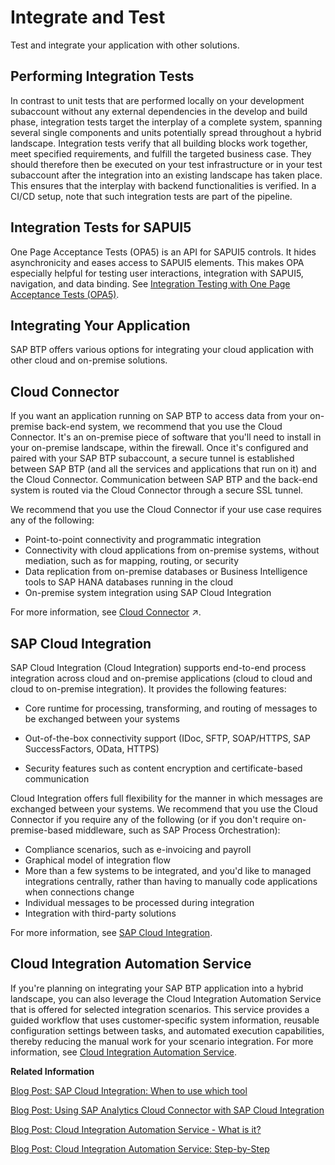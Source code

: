 <!-- loio84ddc25bf6024506b9c56fbbe4438169 -->

# Integrate and Test

Test and integrate your application with other solutions.

 

 <a name="loio998fbbb1a53c4fbb888e9b14892b3c0c"/>

<!-- loio998fbbb1a53c4fbb888e9b14892b3c0c -->

## Performing Integration Tests

In contrast to unit tests that are performed locally on your development subaccount without any external dependencies in the develop and build phase, integration tests target the interplay of a complete system, spanning several single components and units potentially spread throughout a hybrid landscape. Integration tests verify that all building blocks work together, meet specified requirements, and fulfill the targeted business case. They should therefore then be executed on your test infrastructure or in your test subaccount after the integration into an existing landscape has taken place. This ensures that the interplay with backend functionalities is verified. In a CI/CD setup, note that such integration tests are part of the pipeline.



<a name="loio998fbbb1a53c4fbb888e9b14892b3c0c__section_cfw_qtc_wgb"/>

## Integration Tests for SAPUI5

One Page Acceptance Tests \(OPA5\) is an API for SAPUI5 controls. It hides asynchronicity and eases access to SAPUI5 elements. This makes OPA especially helpful for testing user interactions, integration with SAPUI5, navigation, and data binding. See [Integration Testing with One Page Acceptance Tests \(OPA5\)](https://help.sap.com/doc/saphelp_uiaddon20/2.05/en-US/7c/dee404cac441888539ed7bfe076e57/frameset.htm).

 <a name="loiof0cc091b8e154132a84b449bd19adb0b"/>

<!-- loiof0cc091b8e154132a84b449bd19adb0b -->

## Integrating Your Application

SAP BTP offers various options for integrating your cloud application with other cloud and on-premise solutions.



<a name="loiof0cc091b8e154132a84b449bd19adb0b__section_i4b_fd3_r2b"/>

## Cloud Connector

If you want an application running on SAP BTP to access data from your on-premise back-end system, we recommend that you use the Cloud Connector. It's an on-premise piece of software that you'll need to install in your on-premise landscape, within the firewall. Once it's configured and paired with your SAP BTP subaccount, a secure tunnel is established between SAP BTP \(and all the services and applications that run on it\) and the Cloud Connector. Communication between SAP BTP and the back-end system is routed via the Cloud Connector through a secure SSL tunnel.

We recommend that you use the Cloud Connector if your use case requires any of the following:

-   Point-to-point connectivity and programmatic integration
-   Connectivity with cloud applications from on-premise systems, without mediation, such as for mapping, routing, or security
-   Data replication from on-premise databases or Business Intelligence tools to SAP HANA databases running in the cloud
-   On-premise system integration using SAP Cloud Integration

For more information, see [Cloud Connector](https://help.sap.com/viewer/cca91383641e40ffbe03bdc78f00f681/Cloud/en-US/e6c7616abb5710148cfcf3e75d96d596.html "Learn more about the Cloud Connector: features, scenarios and setup.") :arrow_upper_right:.



<a name="loiof0cc091b8e154132a84b449bd19adb0b__section_yy5_4h3_r2b"/>

## SAP Cloud Integration

SAP Cloud Integration \(Cloud Integration\) supports end-to-end process integration across cloud and on-premise applications \(cloud to cloud and cloud to on-premise integration\). It provides the following features:

-   Core runtime for processing, transforming, and routing of messages to be exchanged between your systems

-   Out-of-the-box connectivity support \(IDoc, SFTP, SOAP/HTTPS, SAP SuccessFactors, OData, HTTPS\)
-   Security features such as content encryption and certificate-based communication

Cloud Integration offers full flexibility for the manner in which messages are exchanged between your systems. We recommend that you use the Cloud Connector if you require any of the following \(or if you don't require on-premise-based middleware, such as SAP Process Orchestration\):

-   Compliance scenarios, such as e-invoicing and payroll
-   Graphical model of integration flow
-   More than a few systems to be integrated, and you'd like to managed integrations centrally, rather than having to manually code applications when connections change
-   Individual messages to be processed during integration
-   Integration with third-party solutions

For more information, see [SAP Cloud Integration](https://help.sap.com/viewer/product/CLOUD_INTEGRATION/Cloud/en-US).



<a name="loiof0cc091b8e154132a84b449bd19adb0b__section_c1v_rc3_r2b"/>

## Cloud Integration Automation Service

If you're planning on integrating your SAP BTP application into a hybrid landscape, you can also leverage the Cloud Integration Automation Service that is offered for selected integration scenarios. This service provides a guided workflow that uses customer-specific system information, reusable configuration settings between tasks, and automated execution capabilities, thereby reducing the manual work for your scenario integration. For more information, see [Cloud Integration Automation Service](https://help.sap.com/viewer/p/Cloud%20Integration%20Automation%20Service).

**Related Information**  


[Blog Post: SAP Cloud Integration: When to use which tool](https://blogs.sap.com/2016/04/29/sap-hana-cloud-platform-integration-services-when-to-use-which-tool/)

[Blog Post: Using SAP Analytics Cloud Connector with SAP Cloud Integration](https://blogs.sap.com/2017/04/14/using-sap-cloud-platform-cloud-connector-with-sap-cloud-platform-integration/)

[Blog Post: Cloud Integration Automation Service - What is it?](https://blogs.sap.com/2018/05/28/cloud-integration-automation-service-what-is-it/)

[Blog Post: Cloud Integration Automation Service: Step-by-Step](https://blogs.sap.com/2018/06/08/cloud-integration-automation-service-step-by-step/)

